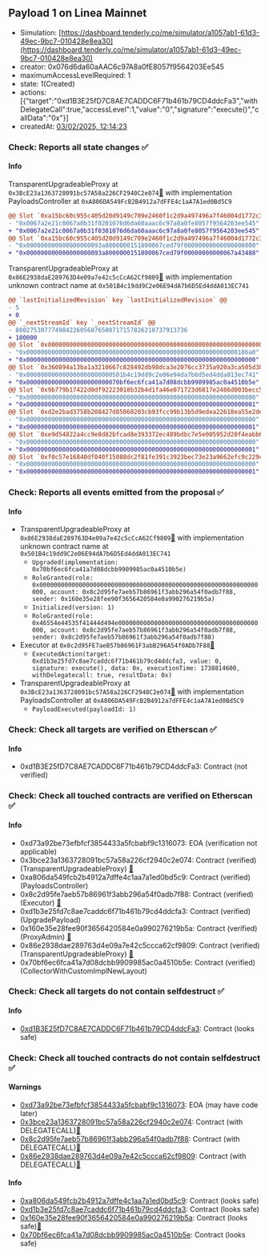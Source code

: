 ## Payload 1 on Linea Mainnet

- Simulation: [https://dashboard.tenderly.co/me/simulator/a1057ab1-61d3-49ec-9bc7-010428e8ea30](https://dashboard.tenderly.co/me/simulator/a1057ab1-61d3-49ec-9bc7-010428e8ea30)
- creator: 0x076d6da60aAAC6c97A8a0fE8057f9564203Ee545
- maximumAccessLevelRequired: 1
- state: 1(Created)
- actions: [{"target":"0xd1B3E25fD7C8AE7CADDC6F71b461b79CD4ddcFa3","withDelegateCall":true,"accessLevel":1,"value":"0","signature":"execute()","callData":"0x"}]
- createdAt: [03/02/2025, 12:14:23](https://lineascan.build/tx/0xb1be91f614584d87f4e4158ba59443e77431591f07c30b637d4c5d633cbc14e9)

### Check: Reports all state changes :white_check_mark:

#### Info


TransparentUpgradeableProxy at `0x3BcE23a1363728091bc57A58a226CF2940C2e074`[:ghost:](https://github.com/bgd-labs/aave-address-book "GovernanceV3Linea.PAYLOADS_CONTROLLER") with implementation PayloadsController at `0xA806DA549FcB2B4912a7dFFE4c1aA7A1ed0Bd5C9`
```diff
@@ Slot `0xa15bc60c955c405d20d9149c709e2460f1c2d9a497496a7f46004d1772c3054c` @@
- "0x0067a2e21c0067a0b31f0201076d6da60aaac6c97a8a0fe8057f9564203ee545"
+ "0x0067a2e21c0067a0b31f0301076d6da60aaac6c97a8a0fe8057f9564203ee545"
@@ Slot `0xa15bc60c955c405d20d9149c709e2460f1c2d9a497496a7f46004d1772c3054d` @@
- "0x000000000000000000093a8000000151800067ced79f00000000000000000000"
+ "0x000000000000000000093a8000000151800067ced79f00000000000067a43488"
```

TransparentUpgradeableProxy at `0x86E2938daE289763D4e09a7e42c5cCcA62Cf9809`[:ghost:](https://github.com/bgd-labs/aave-address-book "AaveV3Linea.COLLECTOR") with implementation unknown contract name at `0x501B4c19dd9C2e06E94dA7b6D5Ed4ddA013EC741`
```diff
@@ `lastInitializedRevision` key `lastInitializedRevision` @@
- 5
+ 0
@@ `_nextStreamId` key `_nextStreamId` @@
- 800275307774984226056876500717157826210737913736
+ 100000
@@ Slot `0x0000000000000000000000000000000000000000000000000000000000000036` @@
- "0x00000000000000000000000000000000000000000000000000000000000186a0"
+ "0x0000000000000000000000000000000000000000000000000000000000000000"
@@ Slot `0x360894a13ba1a3210667c828492db98dca3e2076cc3735a920a3ca505d382bbc` @@
- "0x000000000000000000000000501b4c19dd9c2e06e94da7b6d5ed4dda013ec741"
+ "0x00000000000000000000000070bf6ec6fca41a7d08dcbb9909985ac0a4510b5e"
@@ Slot `0x9b779b17422d0df92223018b32b4d1fa46e071723d6817e2486d003becc55f00` @@
- "0x0000000000000000000000000000000000000000000000000000000000000000"
+ "0x0000000000000000000000000000000000000000000000000000000000000001"
@@ Slot `0xd2e2bad3758b208427d85060203cb93fcc99b13b5d9edea22618ea55e2de9d3e` @@
- "0x0000000000000000000000000000000000000000000000000000000000000000"
+ "0x0000000000000000000000000000000000000000000000000000000000000001"
@@ Slot `0xe9d54822a4cc9e8d82bfcad8e393372ec489bdbc7e5e005952d20f4eabb6ba1c` @@
- "0x0000000000000000000000000000000000000000000000000000000000000000"
+ "0x0000000000000000000000000000000000000000000000000000000000000001"
@@ Slot `0xf0c57e16840df040f15088dc2f81fe391c3923bec73e23a9662efc9c229c6a00` @@
- "0x0000000000000000000000000000000000000000000000000000000000000000"
+ "0x0000000000000000000000000000000000000000000000000000000000000001"
```


### Check: Reports all events emitted from the proposal :white_check_mark:

#### Info

- TransparentUpgradeableProxy at `0x86E2938daE289763D4e09a7e42c5cCcA62Cf9809`[:ghost:](https://github.com/bgd-labs/aave-address-book "AaveV3Linea.COLLECTOR") with implementation unknown contract name at `0x501B4c19dd9C2e06E94dA7b6D5Ed4ddA013EC741`
  - `Upgraded(implementation: 0x70bf6ec6fca41a7d08dcbb9909985ac0a4510b5e)`
  - `RoleGranted(role: 0x0000000000000000000000000000000000000000000000000000000000000000, account: 0x8c2d95fe7aeb57b86961f3abb296a54f0adb7f88, sender: 0x160e35e28fee90f3656420584e0a990276219b5a)`
  - `Initialized(version: 1)`
  - `RoleGranted(role: 0x46554e44535f41444d494e000000000000000000000000000000000000000000, account: 0x8c2d95fe7aeb57b86961f3abb296a54f0adb7f88, sender: 0x8c2d95fe7aeb57b86961f3abb296a54f0adb7f88)`
- Executor at `0x8c2d95FE7aeB57b86961F3abB296A54f0ADb7F88`[:ghost:](https://github.com/bgd-labs/aave-address-book "AaveV3Linea.ACL_ADMIN, GovernanceV3Linea.EXECUTOR_LVL_1")
  - `ExecutedAction(target: 0xd1b3e25fd7c8ae7caddc6f71b461b79cd4ddcfa3, value: 0, signature: execute(), data: 0x, executionTime: 1738814600, withDelegatecall: true, resultData: 0x)`
- TransparentUpgradeableProxy at `0x3BcE23a1363728091bc57A58a226CF2940C2e074`[:ghost:](https://github.com/bgd-labs/aave-address-book "GovernanceV3Linea.PAYLOADS_CONTROLLER") with implementation PayloadsController at `0xA806DA549FcB2B4912a7dFFE4c1aA7A1ed0Bd5C9`
  - `PayloadExecuted(payloadId: 1)`

### Check: Check all targets are verified on Etherscan :white_check_mark:

#### Info

- 0xd1B3E25fD7C8AE7CADDC6F71b461b79CD4ddcFa3: Contract (not verified) 

### Check: Check all touched contracts are verified on Etherscan :white_check_mark:

#### Info

- 0xd73a92be73efbfcf3854433a5fcbabf9c1316073: EOA (verification not applicable)
- 0x3bce23a1363728091bc57a58a226cf2940c2e074: Contract (verified) (TransparentUpgradeableProxy) [:ghost:](https://github.com/bgd-labs/aave-address-book "GovernanceV3Linea.PAYLOADS_CONTROLLER")
- 0xa806da549fcb2b4912a7dffe4c1aa7a1ed0bd5c9: Contract (verified) (PayloadsController) 
- 0x8c2d95fe7aeb57b86961f3abb296a54f0adb7f88: Contract (verified) (Executor) [:ghost:](https://github.com/bgd-labs/aave-address-book "AaveV3Linea.ACL_ADMIN, GovernanceV3Linea.EXECUTOR_LVL_1")
- 0xd1b3e25fd7c8ae7caddc6f71b461b79cd4ddcfa3: Contract (verified) (UpgradePayload) 
- 0x160e35e28fee90f3656420584e0a990276219b5a: Contract (verified) (ProxyAdmin) [:ghost:](https://github.com/bgd-labs/aave-address-book "MiscLinea.PROXY_ADMIN")
- 0x86e2938dae289763d4e09a7e42c5ccca62cf9809: Contract (verified) (TransparentUpgradeableProxy) [:ghost:](https://github.com/bgd-labs/aave-address-book "AaveV3Linea.COLLECTOR")
- 0x70bf6ec6fca41a7d08dcbb9909985ac0a4510b5e: Contract (verified) (CollectorWithCustomImplNewLayout) 

### Check: Check all targets do not contain selfdestruct :white_check_mark:

#### Info

- [0xd1B3E25fD7C8AE7CADDC6F71b461b79CD4ddcFa3](https://lineascan.build/address/0xd1B3E25fD7C8AE7CADDC6F71b461b79CD4ddcFa3): Contract (looks safe)

### Check: Check all touched contracts do not contain selfdestruct :white_check_mark:

#### Warnings

- [0xd73a92be73efbfcf3854433a5fcbabf9c1316073](https://lineascan.build/address/0xd73a92be73efbfcf3854433a5fcbabf9c1316073): EOA (may have code later)
- [0x3bce23a1363728091bc57a58a226cf2940c2e074](https://lineascan.build/address/0x3bce23a1363728091bc57a58a226cf2940c2e074): Contract (with DELEGATECALL)[:ghost:](https://github.com/bgd-labs/aave-address-book "GovernanceV3Linea.PAYLOADS_CONTROLLER")
- [0x8c2d95fe7aeb57b86961f3abb296a54f0adb7f88](https://lineascan.build/address/0x8c2d95fe7aeb57b86961f3abb296a54f0adb7f88): Contract (with DELEGATECALL)[:ghost:](https://github.com/bgd-labs/aave-address-book "AaveV3Linea.ACL_ADMIN, GovernanceV3Linea.EXECUTOR_LVL_1")
- [0x86e2938dae289763d4e09a7e42c5ccca62cf9809](https://lineascan.build/address/0x86e2938dae289763d4e09a7e42c5ccca62cf9809): Contract (with DELEGATECALL)[:ghost:](https://github.com/bgd-labs/aave-address-book "AaveV3Linea.COLLECTOR")

#### Info

- [0xa806da549fcb2b4912a7dffe4c1aa7a1ed0bd5c9](https://lineascan.build/address/0xa806da549fcb2b4912a7dffe4c1aa7a1ed0bd5c9): Contract (looks safe)
- [0xd1b3e25fd7c8ae7caddc6f71b461b79cd4ddcfa3](https://lineascan.build/address/0xd1b3e25fd7c8ae7caddc6f71b461b79cd4ddcfa3): Contract (looks safe)
- [0x160e35e28fee90f3656420584e0a990276219b5a](https://lineascan.build/address/0x160e35e28fee90f3656420584e0a990276219b5a): Contract (looks safe)[:ghost:](https://github.com/bgd-labs/aave-address-book "MiscLinea.PROXY_ADMIN")
- [0x70bf6ec6fca41a7d08dcbb9909985ac0a4510b5e](https://lineascan.build/address/0x70bf6ec6fca41a7d08dcbb9909985ac0a4510b5e): Contract (looks safe)


